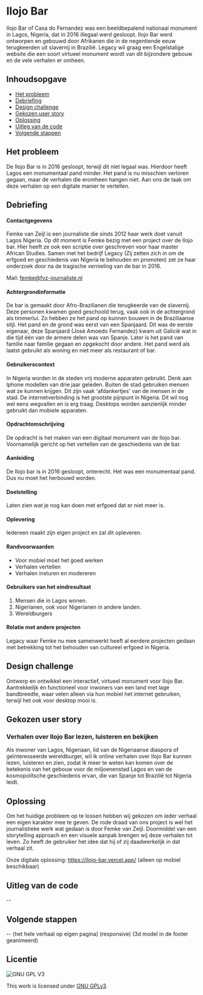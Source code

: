 # Ilojo Bar

Ilojo Bar of Casa do Fernandez was een beeldbepalend nationaal monument in Lagos, Nigeria, dat in 2016 illegaal werd gesloopt. Ilojo Bar werd ontworpen en gebouwd door Afrikanen die in de negentiende eeuw terugkeerden uit slavernij in Brazilië. Legacy wil graag een Engelstalige website die een soort virtueel monument wordt van dit bijzondere gebouw en de vele verhalen er omheen.

## Inhoudsopgave
  * [Het probleem](#het-probleem)
  * [Debriefing](#debriefing)
  * [Design challenge](#design-challenge)
  * [Gekozen user story](#gekozen-user-story)
  * [Oplossing](#oplossing)
  * [Uitleg van de code](#uitleg-van-de-code)
  * [Volgende stappen](#volgende-stappen)


## Het probleem
De Ilojo Bar is in 2016 gesloopt, terwijl dit niet legaal was. Hierdoor heeft Lagos een monumentaal pand minder. Het pand is nu misschien verloren gegaan, maar de verhalen die eromheen hangen niet. Aan ons de taak om deze verhalen op een digitale manier te vertellen.

## Debriefing

#### Contactgegevens
Femke van Zeijl is een journaliste die sinds 2012 haar werk doet vanuit Lagos Nigeria. Op dit moment is Femke bezig met een project over de Ilojo bar. Hier heeft ze ook een scriptie over geschreven voor haar master African Studies. Samen met het bedrijf Legacy (Zij zetten zich in om de erfgoed en geschiedenis van Nigeria te behouden en promoten) zet ze haar onderzoek door na de tragische vernieling van de bar in 2016.

Mail: femke@fvz-journaliste.nl

#### Achtergrondinformatie
De bar is gemaakt door Afro-Brazilianen die terugkeerde van de slavernij. Deze personen kwamen goed geschoold terug, vaak ook in de achtergrond als timmerlui. Zo hebben ze het pand op kunnen bouwen in de Braziliaanse stijl. Het pand en de grond was eerst van een Spanjaard. Dit was de eerste eigenaar, deze Spanjaard (José Amoedo Fernandez) kwam uit Galicië wat in die tijd één van de armere delen was van Spanje. Later is het pand van familie naar familie gegaan en opgekocht door andere. Het pand werd als laatst gebruikt als woning en niet meer als restaurant of bar.

#### Gebruikerscontext
In Nigeria worden in de steden vrij moderne apparaten gebruikt. Denk aan Iphone modellen van drie jaar geleden. Buiten de stad gebruiken mensen wat ze kunnen krijgen. Dit zijn vaak 'afdankertjes' van de mensen in de stad. De internetverbinding is het grootste pijnpunt in Nigeria. Dit wil nog wel eens wegvallen en is erg traag. Desktops worden aanzienlijk minder gebruikt dan mobiele apparaten.

#### Opdrachtomschrijving
De opdracht is het maken van een digitaal monument van de Ilojo bar. Voornamelijk gericht op het vertellen van de geschiedenis van de bar.

#### Aanleiding
De Ilojo bar is in 2016 gesloopt, onterecht. Het was een monumentaal pand. Dus nu moet het herbouwd worden.

#### Doelstelling
Laten zien wat je nog kan doen met erfgoed dat er niet meer is.

#### Oplevering
Iedereen maakt zijn eigen project en zal dit opleveren.

#### Randvoorwaarden
-	Voor mobiel moet het goed werken
-	Verhalen vertellen
-	Verhalen insturen en modereren

#### Gebruikers van het eindresultaat
1.	Mensen die in Lagos wonen.
2.	Nigerianen, ook voor Nigerianen in andere landen.
3.	Wereldburgers

#### Relatie met andere projecten
Legacy waar Femke nu mee samenwerkt heeft al eerdere projecten gedaan met betrekking tot het behouden van cultureel erfgoed in Nigeria.

## Design challenge
Ontwerp en ontwikkel een interactief, virtueel monument voor Ilojo Bar.
Aantrekkelijk én functioneel voor inwoners van een land met lage bandbreedte, waar velen alleen via hun mobiel het internet gebruiken, terwijl het ook voor desktop mooi is.

## Gekozen user story
### Verhalen over Ilojo Bar lezen, luisteren en bekijken
Als inwoner van Lagos, Nigeriaan, lid van de Nigeriaanse diaspora of geïnteresseerde wereldburger, wil ik online verhalen over Ilojo Bar kunnen lezen, luisteren en zien, zodat ik meer te weten kan komen over de betekenis van het gebouw voor de miljoenenstad Lagos en van de kosmopolitsche geschiedenis ervan, die van Spanje tot Brazilië tot Nigeria leidt.


## Oplossing
Om het huidige probleem op te lossen hebben wij gekozen om ieder verhaal een eigen karakter mee te geven. De rode draad van ons project is wel het journalistieke werk wat gedaan is door Femke van Zeijl. Doormiddel van een storytelling approach en een visuele aanpak brengen wij deze verhalen tot leven. Zo heeft de gebruiker het idee dat hij of zij daadwerkelijk in dat verhaal zit.

Onze digitale oplossing: https://ilojo-bar.vercel.app/ (alleen op mobiel beschikbaar)

## Uitleg van de code
--

## Volgende stappen
-- (het hele verhaal op eigen pagina) (responsive) (3d model in de footer geanimeerd) 


## Licentie

![GNU GPL V3](https://www.gnu.org/graphics/gplv3-127x51.png)

This work is licensed under [GNU GPLv3](./LICENSE).
